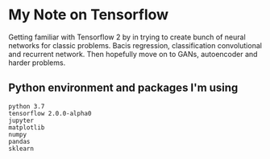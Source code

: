 # My Note on Tensorflow

Getting familiar with Tensorflow 2 by in trying to create 
bunch of neural networks for classic problems. Bacis regression, classification
convolutional and recurrent network. Then hopefully move on to GANs, autoencoder
and harder problems.

## Python environment and packages  I'm using

```
python 3.7
tensorflow 2.0.0-alpha0 
jupyter
matplotlib
numpy
pandas
sklearn
```
